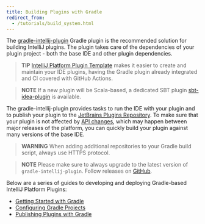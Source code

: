 ```yaml
---
title: Building Plugins with Gradle
redirect_from:
  - /tutorials/build_system.html
---
```

<!-- Copyright 2000-2020 JetBrains s.r.o. and other contributors. Use of this source code is governed by the Apache 2.0 license that can be found in the LICENSE file. -->

The [gradle-intellij-plugin](https://github.com/JetBrains/gradle-intellij-plugin) Gradle plugin is the recommended solution for building IntelliJ plugins.
The plugin takes care of the dependencies of your plugin project - both the base IDE and other plugin dependencies.

> **TIP** [IntelliJ Platform Plugin Template](https://github.com/JetBrains/intellij-platform-plugin-template) makes it easier to create and maintain your IDE plugins, having the Gradle plugin already integrated and CI covered with GitHub Actions.

> **NOTE** If a new plugin will be Scala-based, a dedicated SBT plugin [sbt-idea-plugin](https://github.com/JetBrains/sbt-idea-plugin) is available.

The gradle-intellij-plugin provides tasks to run the IDE with your plugin and to publish your plugin to the [JetBrains Plugins Repository](https://plugins.jetbrains.com).
To make sure that your plugin is not affected by [API changes](/reference_guide/api_changes_list.md), which may happen between major releases of the platform, you can quickly build your plugin against many versions of the base IDE.

> **WARNING** When adding additional repositories to your Gradle build script, always use HTTPS protocol.

> **NOTE** Please make sure to always upgrade to the latest version of `gradle-intellij-plugin`.
Follow releases on [GitHub](https://github.com/JetBrains/gradle-intellij-plugin/releases).

Below are a series of guides to developing and deploying Gradle-based IntelliJ Platform Plugins:

* [Getting Started with Gradle](build_system/gradle_prerequisites.md)
* [Configuring Gradle Projects](build_system/gradle_guide.md)
* [Publishing Plugins with Gradle](build_system/deployment.md)
